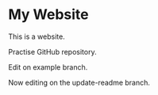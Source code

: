# My Website
This is a website.

Practise GitHub repository.

Edit on example branch.

Now editing on the update-readme branch.
